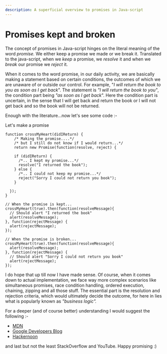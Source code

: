 ```yaml
---
description: A superficial overview to promises in Java-script
---
```


# Promises kept and broken

The concept of promises in Java-script hinges on the literal meaning of the word _promise._ We either keep a promise we made or we break it. Translated to the java-script, when we _keep_ a promise, we _resolve_ it and when we _break_ our promise we _reject_ it.

When it comes to the word promise, in our daily activity, we are basically making a statement based on certain conditions, the outcomes of which we are unaware of or outside our control. For example, "_I will return the book to you as soon as I get back_". The statement is _"I will return the book to you"_, the condition part being _"as soon as I get back_". Here the condition part is uncertain, in the sense that I will get back and return the book or I will not get back and so the book will not be returned. 

Enough with the literature...now let's see some code :-

Let's make a promise

```text
function crossMyHeart(didIReturn) {
    /* Making the promise....*/
    /* but I still do not know if I would return...*/
    return new Promise(function(resolve, reject) {
    
    if (didIReturn) {
      /*.. I kept my promise...*/
      resolve("I returned the book");
    } else {
      /*.. I could not keep my promise...*/
      reject("Sorry I could not return you book");
    }
    
  });
}

// When the promise is kept...
crossMyHeart(true).then(function(resolveMessage){
  // Should alert "I returned the book"
  alert(resolveMessage);
}, function(rejectMessage) {
  alert(rejectMessage);
});

// When the promise is broken...
crossMyHeart(true).then(function(resolveMessage){
  alert(resolveMessage);
}, function(rejectMessage) {
  // Should alert "Sorry I could not return you book"
  alert(rejectMessage);
});
```

I do hope that up till now I have made sense. Of course, when it comes down to actual implementation, we face way more complex scenarios like simultaneous promises, race condition handling, ordered execution, chaining, zipping and all those stuff. The essential part is the resolution and rejection criteria, which would ultimately decide the outcome, for here in lies what is popularly known as _"business logic"._

For a deeper \(and of course better\) understanding I would suggest the following :-

* [MDN](https://developer.mozilla.org/en-US/docs/Web/JavaScript/Reference/Global_Objects/Promise)
* [Google Developers Blog](https://developers.google.com/web/fundamentals/primers/promises)
* [Hackernoon](https://hackernoon.com/understanding-promises-in-javascript-13d99df067c1)

and last but not the least StackOverflow and YouTube. Happy promising :\)




